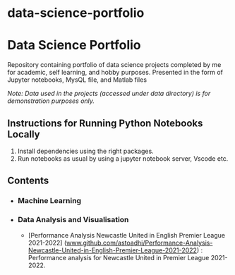 # data-science-portfolio
# Data Science Portfolio
Repository containing portfolio of data science projects completed by me for academic, self learning, and hobby purposes. Presented in the form of Jupyter notebooks, MysQL file, and Matlab files 

_Note: Data used in the projects (accessed under data directory) is for demonstration purposes only._

## Instructions for Running Python Notebooks Locally
1. Install dependencies using the right packages.
2. Run notebooks as usual by using a jupyter notebook server, Vscode etc.

## Contents

- ### Machine Learning


- ### Data Analysis and Visualisation
  - [Performance Analysis Newcastle United in English Premier League 2021-2022] (www.github.com/astoadhi/Performance-Analysis-Newcastle-United-in-English-Premier-League-2021-2022) : Performance analysis for Newcastle United in Premier League 2021-2022.
